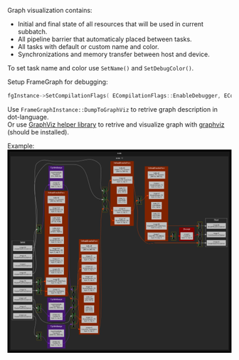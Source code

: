 Graph visualization contains:
* Initial and final state of all resources that will be used in current subbatch.
* All pipeline barrier that automaticaly placed between tasks.
* All tasks with default or custom name and color.
* Synchronizations and memory transfer between host and device.

To set task name and color use `SetName()` and `SetDebugColor()`.

Setup FrameGraph for debugging:
```cpp
fgInstance->SetCompilationFlags( ECompilationFlags::EnableDebugger, ECompilationDebugFlags::Default );
```

Use `FrameGraphInstance::DumpToGraphViz` to retrive graph description in dot-language.<br/>
Or use [GraphViz helper library](../extensions/graphviz) to retrive and visualize graph with [graphviz](https://www.graphviz.org/) (should be installed).

Example:
![image](FrameGraph1.png)
